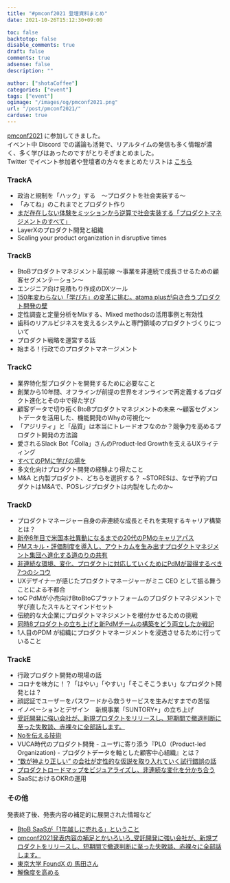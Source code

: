 ```yaml
---
title: "#pmconf2021 登壇資料まとめ"
date: 2021-10-26T15:12:30+09:00

toc: false
backtotop: false
disable_comments: true
draft: false
comments: true
adsense: false
description: ""

author: ["shotaCoffee"]
categories: ["event"]
tags: ["event"]
ogimage: "/images/og/pmconf2021.png"
url: "/post/pmconf2021/"
carduse: true
---
```



[pmconf2021](https://2021.pmconf.jp/timetable) に参加してきました。  
イベント中 Discord での議論も活発で、リアルタイムの発信も多く情報が濃く、多く学びはあったのですがとりそぎまとめました。  
Twitter でイベント参加者や登壇者の方々をまとめたリストは [こちら](https://twitter.com/i/lists/1452848612371668997?s=20)

### TrackA
- 政治と規制を「ハック」する　～プロダクトを社会実装する～
- 「みてね」のこれまでとプロダクト作り
- [まだ存在しない体験をミッションから逆算で社会実装する「プロダクトマネジメントのすべて」](https://speakerdeck.com/mckee/madacun-zai-sinaiti-yan-womitusiyonkarani-suan-deshe-hui-shi-zhuang-suru-purodakutomanezimentofalsesubete)
- LayerXのプロダクト開発と組織
- Scaling your product organization in disruptive times

### TrackB
- BtoBプロダクトマネジメント最前線 〜事業を非連続で成長させるための顧客セグメンテーション〜
- エンジニア向け見積もり作成のDXツール
- [150年変わらない「学び方」の変革に挑む。atama plusが向き合うプロダクト開発の壁](https://speakerdeck.com/atamaplus/about-atama-plus-product-management)
- 定性調査と定量分析をMixする、Mixed methodsの活用事例と有効性
- 歯科のリアルビジネスを支えるシステムと専門領域のプロダクトづくりについて
- プロダクト戦略を運営する話
- 始まる！行政でのプロダクトマネージメント

### TrackC
- 業界特化型プロダクトを開発するために必要なこと
- 創業から10年間、オフラインが前提の世界をオンラインで再定義するプロダクト進化とその中で得た学び
- 顧客データで切り拓くBtoBプロダクトマネジメントの未来 ～顧客セグメントデータを活用した、機能開発のWhyの可視化～
- 「アジリティ」と「品質」は本当にトレードオフなのか？競争力を高めるプロダクト開発の方法論
- 愛されるSlack Bot「Colla」さんのProduct-led Growthを支えるUXライティング
- [すべてのPMに学びの場を](https://speakerdeck.com/maidol/20211026-pmconf2021-subetefalsepmnixue-bifalsechang-wo)
- 多文化向けプロダクト開発の経験より得たこと
- M&A と内製プロダクト、どちらを選択する？ ~STORESは、なぜ予約プロダクトはM&Aで、POSレジプロダクトは内製をしたのか~

### TrackD
- プロダクトマネージャー自身の非連続な成長とそれを実現するキャリア構築とは？
- [新卒6年目で米国本社異動になるまでの20代のPMのキャリアパス](https://docs.google.com/presentation/d/10Aui5g_U-rChw9WAzGLKNLTAZdAhOk5cqaxLJlXJo4I/edit#slide=id.p)
- [PMスキル・評価制度を導入し、アウトカムを生み出すプロダクトマネジメント集団へ進化する道のりの共有](https://speakerdeck.com/roki_n_/how-we-introduced-the-pm-skills-and-evaluation-system-and-evolved-into-a-product-management-group-that-produces-outcomes)
- [非連続な環境、変化、プロダクトに対応していくためにPdMが習得するべき7つのシコウ](https://speakerdeck.com/yamamuteki/7-shikou-for-product-management-in-discontinuous-environments-changes-and-products)
- UXデザイナーが感じたプロダクトマネージャーがミニ CEO として振る舞うことによる不都合
- toC PdMが小売向けBtoBtoCプラットフォームのプロダクトマネジメントで学び直したスキルとマインドセット
- 伝統的な大企業にプロダクトマネジメントを根付かせるための挑戦
- [同時8プロダクトの立ち上げと新PdMチームの構築をどう両立したか戦記](https://speakerdeck.com/hiro93n/tong-shi-8hurotakutofalseli-tishang-ketoxin-pdmtimufalsegou-zhu-wotouliang-li-sitakazhan-ji)
- 1人目のPDM が組織にプロダクトマネージメントを浸透させるために行っていること

### TrackE
- 行政プロダクト開発の現場の話
- コロナを味方に！？「はやい」「やすい」「そこそこうまい」なプロダクト開発とは？
- 顔認証でユーザーをパスワードから救うサービスを生みだすまでの苦悩
- イノベーションとデザイン　新規事業「SUNTORY+」の立ち上げ
- [受託開発に強い会社が、新規プロダクトをリリースし、短期間で撤退判断に至った失敗談、赤裸々に全部話します。](https://speakerdeck.com/funakoshifunassy/pmconf2021-shou-tuo-kai-fa-niqiang-ihui-she-ga-xin-gui-purodakutoworirisusi-duan-qi-jian-deche-tui-pan-duan-nizhi-tutashi-bai-tan-chi-luo-niquan-bu-hua-simasu)
- [Noを伝える技術](https://speakerdeck.com/aki_i/nowochuan-eruji-shu-number-pmconf2021)
- VUCA時代のプロダクト開発 - ユーザに寄り添う『PLO（Product-led Organization) - プロダクトデータを軸とした顧客中心組織』とは？
- [“数が神より正しい” の会社が定性的な仮説を取り入れていく試行錯誤の話](https://speakerdeck.com/aratam/pmconf2021-shu-gashen-yorizheng-sii-hui-she-gading-xing-de-najia-shuo-woqu-riru-reteikushi-xing-cuo-wu-falsehua)
- [プロダクトロードマップをビジュアライズし、非連続な変化を分かち合う](https://speakerdeck.com/yta026/xica-productroadmap-visualization)
- SaaSにおけるOKRの運用

### その他
発表終了後、発表内容の補足的に展開された情報など
- [BtoB SaaSが「1年越しに売れる」ということ](https://note.com/miyachan_x/n/n51574c894e20)
- [pmconf2021発表内容の補足とかいろいろ_受託開発に強い会社が、新規プロダクトをリリースし、短期間で撤退判断に至った失敗談、赤裸々に全部話します。](https://tech.fusic.co.jp/posts/2021-10-26-pmconf2021/)
- [東京大学 FoundX の 馬田さん](https://speakerdeck.com/tumada)
- [解像度を高める](https://speakerdeck.com/tumada/jie-xiang-du-wogao-meru)
